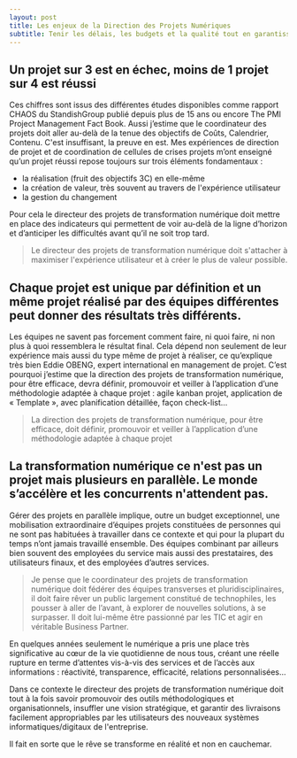 ```yaml
---
layout: post
title: Les enjeux de la Direction des Projets Numériques
subtitle: Tenir les délais, les budgets et la qualité tout en garantissant la gestion du changement auprès des utilisateurs des futurs systèmes représente un vrai défi. Les enjeux de la coordination et du pilotage des projets de transformation numérique sont multiples.
---
```

## Un projet sur 3 est en échec, moins de 1 projet sur 4 est réussi

Ces chiffres sont issus des différentes études disponibles comme rapport CHAOS du StandishGroup publié depuis plus de 15 ans ou encore The PMI Project Management Fact Book. Aussi j’estime que le coordinateur des projets doit aller au-delà de la tenue des objectifs de Coûts, Calendrier, Contenu. C'est insuffisant, la preuve en est. Mes expériences de direction de projet et de coordination de cellules de crises projets m’ont enseigné qu’un projet réussi repose toujours sur trois éléments fondamentaux :

- la réalisation (fruit des objectifs 3C) en elle-même
- la création de valeur, très souvent au travers de l'expérience utilisateur
- la gestion du changement

Pour cela le directeur des projets de transformation numérique doit mettre en place des indicateurs qui permettent de voir au-delà de la ligne d’horizon et d’anticiper les difficultés avant qu’il ne soit trop tard.

> Le directeur des projets de transformation numérique doit s'attacher à maximiser l'expérience utilisateur et à créer le plus de valeur possible.

## Chaque projet est unique par définition et un même projet réalisé par des équipes différentes peut donner des résultats très différents.

Les équipes ne savent pas forcement comment faire, ni quoi faire, ni non plus à quoi ressemblera le résultat final. Cela dépend non seulement de leur expérience mais aussi du type même de projet à réaliser, ce qu’explique très bien Eddie OBENG, expert international en management de projet. C’est pourquoi j’estime que la direction des projets de transformation numérique, pour être efficace, devra définir, promouvoir et veiller à l’application d’une méthodologie adaptée à chaque projet : agile kanban projet, application de « Template », avec planification détaillée, façon check-list...

> La direction des projets de transformation numérique, pour être efficace, doit définir, promouvoir et veiller à l’application d’une méthodologie adaptée à chaque projet

## La transformation numérique ce n'est pas un projet mais plusieurs en parallèle. Le monde s’accélère et les concurrents n'attendent pas.

Gérer des projets en parallèle implique, outre un budget exceptionnel, une mobilisation extraordinaire d’équipes projets constituées de personnes qui ne sont pas habituées à travailler dans ce contexte et qui pour la plupart du temps n’ont jamais travaillé ensemble. Des équipes combinant par ailleurs bien souvent des employées du service mais aussi des prestataires, des utilisateurs finaux, et des employées d’autres services.

> Je pense que le coordinateur des projets de transformation numérique doit fédérer des équipes transverses et pluridisciplinaires, il doit faire rêver un public largement constitué de technophiles, les pousser à aller de l’avant, à explorer de nouvelles solutions, à se surpasser. Il doit lui-même être passionné par les TIC et agir en véritable Business Partner.

En quelques années seulement le numérique a pris une place très significative au cœur de la vie quotidienne de nous tous, créant une réelle rupture en terme d’attentes vis-à-vis des services et de l’accès aux informations : réactivité, transparence, efficacité, relations personnalisées...

Dans ce contexte le directeur des projets de transformation numérique doit tout à la fois savoir promouvoir des outils méthodologiques et organisationnels, insuffler une vision stratégique, et garantir des livraisons facilement appropriables par les utilisateurs des nouveaux systèmes informatiques/digitaux de l'entreprise.

Il fait en sorte que le rêve se transforme en réalité et non en cauchemar.